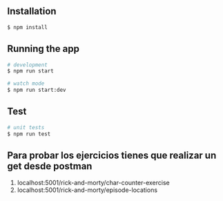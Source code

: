 ## Installation

```bash
$ npm install
```

## Running the app

```bash
# development
$ npm run start

# watch mode
$ npm run start:dev

```

## Test

```bash
# unit tests
$ npm run test

```

## Para probar los ejercicios tienes que realizar un get desde postman

1. localhost:5001/rick-and-morty/char-counter-exercise
2. localhost:5001/rick-and-morty/episode-locations
